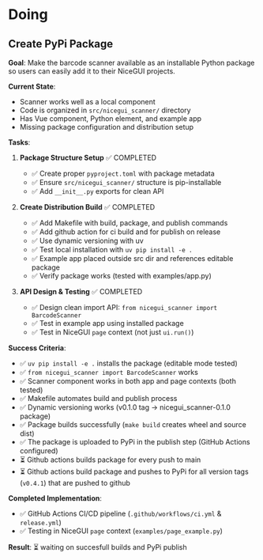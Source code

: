 # Doing

## Create PyPi Package

**Goal**: Make the barcode scanner available as an installable Python package so users can easily add it to their NiceGUI projects.

**Current State**:

- Scanner works well as a local component
- Code is organized in `src/nicegui_scanner/` directory
- Has Vue component, Python element, and example app
- Missing package configuration and distribution setup

**Tasks**:

1. **Package Structure Setup** ✅ COMPLETED
   - ✅ Create proper `pyproject.toml` with package metadata
   - ✅ Ensure `src/nicegui_scanner/` structure is pip-installable
   - ✅ Add `__init__.py` exports for clean API

2. **Create Distribution Build** ✅ COMPLETED
   - ✅ Add Makefile with build, package, and publish commands
   - ✅ Add github action for ci build and for publish on release
   - ✅ Use dynamic versioning with uv
   - ✅ Test local installation with `uv pip install -e .`
   - ✅ Example app placed outside src dir and references editable package
   - ✅ Verify package works (tested with examples/app.py)

3. **API Design & Testing** ✅ COMPLETED  
   - ✅ Design clean import API: `from nicegui_scanner import BarcodeScanner`
   - ✅ Test in example app using installed package
   - ✅ Test in NiceGUI `page` context (not just `ui.run()`)

**Success Criteria**:

- ✅ `uv pip install -e .` installs the package (editable mode tested)
- ✅ `from nicegui_scanner import BarcodeScanner` works
- ✅ Scanner component works in both app and page contexts (both tested)
- ✅ Makefile automates build and publish process
- ✅ Dynamic versioning works (v0.1.0 tag → nicegui_scanner-0.1.0 package)
- ✅ Package builds successfully (`make build` creates wheel and source dist)
- ✅ The package is uploaded to PyPi in the publish step (GitHub Actions configured)
- ⏳ Github actions builds package for every push to main
- ⏳ Github actions build package and pushes to PyPi for all version tags (`v0.4.1`) that are pushed to github

**Completed Implementation**:

- ✅ GitHub Actions CI/CD pipeline (`.github/workflows/ci.yml` & `release.yml`)
- ✅ Testing in NiceGUI `page` context (`examples/page_example.py`)

**Result**: ⏳ waiting on succesfull builds and PyPi publish

